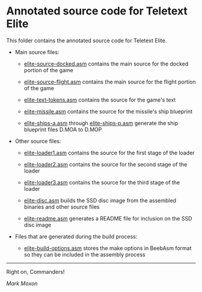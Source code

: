 # Annotated source code for Teletext Elite

This folder contains the annotated source code for Teletext Elite.

* Main source files:

  * [elite-source-docked.asm](elite-source-docked.asm) contains the main source for the docked portion of the game

  * [elite-source-flight.asm](elite-source-flight.asm) contains the main source for the flight portion of the game

  * [elite-text-tokens.asm](elite-text-tokens.asm) contains the source for the game's text

  * [elite-missile.asm](elite-missile.asm) contains the source for the missile's ship blueprint

  * [elite-ships-a.asm](elite-ships-a.asm) through [elite-ships-p.asm](elite-ships-p.asm) generate the ship blueprint files D.MOA to D.MOP

* Other source files:

  * [elite-loader1.asm](elite-loader1.asm) contains the source for the first stage of the loader

  * [elite-loader2.asm](elite-loader2.asm) contains the source for the second stage of the loader

  * [elite-loader3.asm](elite-loader3.asm) contains the source for the third stage of the loader

  * [elite-disc.asm](elite-disc.asm) builds the SSD disc image from the assembled binaries and other source files

  * [elite-readme.asm](elite-readme.asm) generates a README file for inclusion on the SSD disc image

* Files that are generated during the build process:

  * [elite-build-options.asm](elite-build-options.asm) stores the make options in BeebAsm format so they can be included in the assembly process

---

Right on, Commanders!

_Mark Moxon_